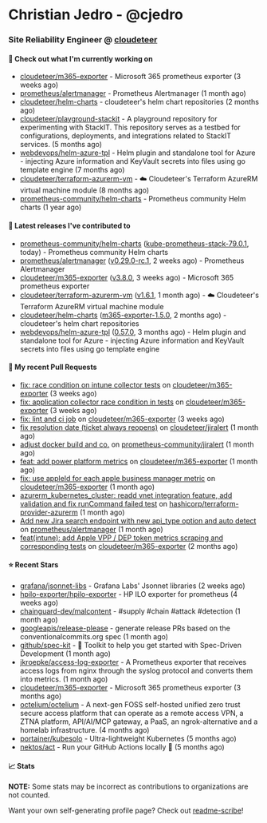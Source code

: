 # Christian Jedro - @cjedro
### Site Reliability Engineer @ [cloudeteer](https://cloudeteer.de/)

#### 👷 Check out what I'm currently working on

- [cloudeteer/m365-exporter](https://github.com/cloudeteer/m365-exporter) - Microsoft 365 prometheus exporter (3 weeks ago)
- [prometheus/alertmanager](https://github.com/prometheus/alertmanager) - Prometheus Alertmanager (1 month ago)
- [cloudeteer/helm-charts](https://github.com/cloudeteer/helm-charts) - cloudeteer&#39;s helm chart repositories (2 months ago)
- [cloudeteer/playground-stackit](https://github.com/cloudeteer/playground-stackit) - A playground repository for experimenting with StackIT. This repository serves as a testbed for configurations, deployments, and integrations related to StackIT services. (5 months ago)
- [webdevops/helm-azure-tpl](https://github.com/webdevops/helm-azure-tpl) - Helm plugin and standalone tool for Azure - injecting Azure information and KeyVault secrets into files using go template engine (7 months ago)
- [cloudeteer/terraform-azurerm-vm](https://github.com/cloudeteer/terraform-azurerm-vm) - ☁️ Cloudeteer&#39;s Terraform AzureRM virtual machine module (8 months ago)
- [prometheus-community/helm-charts](https://github.com/prometheus-community/helm-charts) - Prometheus community Helm charts (1 year ago)

#### 🔭 Latest releases I've contributed to

- [prometheus-community/helm-charts](https://github.com/prometheus-community/helm-charts) ([kube-prometheus-stack-79.0.1](https://github.com/prometheus-community/helm-charts/releases/tag/kube-prometheus-stack-79.0.1), today) - Prometheus community Helm charts
- [prometheus/alertmanager](https://github.com/prometheus/alertmanager) ([v0.29.0-rc.1](https://github.com/prometheus/alertmanager/releases/tag/v0.29.0-rc.1), 2 weeks ago) - Prometheus Alertmanager
- [cloudeteer/m365-exporter](https://github.com/cloudeteer/m365-exporter) ([v3.8.0](https://github.com/cloudeteer/m365-exporter/releases/tag/v3.8.0), 3 weeks ago) - Microsoft 365 prometheus exporter
- [cloudeteer/terraform-azurerm-vm](https://github.com/cloudeteer/terraform-azurerm-vm) ([v1.6.1](https://github.com/cloudeteer/terraform-azurerm-vm/releases/tag/v1.6.1), 1 month ago) - ☁️ Cloudeteer&#39;s Terraform AzureRM virtual machine module
- [cloudeteer/helm-charts](https://github.com/cloudeteer/helm-charts) ([m365-exporter-1.5.0](https://github.com/cloudeteer/helm-charts/releases/tag/m365-exporter-1.5.0), 2 months ago) - cloudeteer&#39;s helm chart repositories
- [webdevops/helm-azure-tpl](https://github.com/webdevops/helm-azure-tpl) ([0.57.0](https://github.com/webdevops/helm-azure-tpl/releases/tag/0.57.0), 3 months ago) - Helm plugin and standalone tool for Azure - injecting Azure information and KeyVault secrets into files using go template engine

#### 🔨 My recent Pull Requests

- [fix: race condition on intune collector tests](https://github.com/cloudeteer/m365-exporter/pull/81) on [cloudeteer/m365-exporter](https://github.com/cloudeteer/m365-exporter) (3 weeks ago)
- [fix: application collector race condition in tests](https://github.com/cloudeteer/m365-exporter/pull/70) on [cloudeteer/m365-exporter](https://github.com/cloudeteer/m365-exporter) (3 weeks ago)
- [fix: lint and ci job](https://github.com/cloudeteer/m365-exporter/pull/69) on [cloudeteer/m365-exporter](https://github.com/cloudeteer/m365-exporter) (3 weeks ago)
- [fix resolution date (ticket always reopens)](https://github.com/cloudeteer/jiralert/pull/4) on [cloudeteer/jiralert](https://github.com/cloudeteer/jiralert) (1 month ago)
- [adjust docker build and co.](https://github.com/prometheus-community/jiralert/pull/207) on [prometheus-community/jiralert](https://github.com/prometheus-community/jiralert) (1 month ago)
- [feat: add power platform metrics](https://github.com/cloudeteer/m365-exporter/pull/65) on [cloudeteer/m365-exporter](https://github.com/cloudeteer/m365-exporter) (1 month ago)
- [fix: use appleId for each apple business manager metric](https://github.com/cloudeteer/m365-exporter/pull/64) on [cloudeteer/m365-exporter](https://github.com/cloudeteer/m365-exporter) (1 month ago)
- [azurerm_kubernetes_cluster: readd vnet integration feature, add validation and fix runCommand failed test](https://github.com/hashicorp/terraform-provider-azurerm/pull/30576) on [hashicorp/terraform-provider-azurerm](https://github.com/hashicorp/terraform-provider-azurerm) (1 month ago)
- [Add new Jira search endpoint with new api_type option and auto detect](https://github.com/prometheus/alertmanager/pull/4542) on [prometheus/alertmanager](https://github.com/prometheus/alertmanager) (1 month ago)
- [feat(intune): add Apple VPP / DEP token metrics scraping and corresponding tests](https://github.com/cloudeteer/m365-exporter/pull/61) on [cloudeteer/m365-exporter](https://github.com/cloudeteer/m365-exporter) (2 months ago)

#### ⭐ Recent Stars

- [grafana/jsonnet-libs](https://github.com/grafana/jsonnet-libs) - Grafana Labs&#39; Jsonnet libraries (2 weeks ago)
- [hpilo-exporter/hpilo-exporter](https://github.com/hpilo-exporter/hpilo-exporter) - HP ILO exporter for prometheus (4 weeks ago)
- [chainguard-dev/malcontent](https://github.com/chainguard-dev/malcontent) - #supply #chain #attack #detection (1 month ago)
- [googleapis/release-please](https://github.com/googleapis/release-please) - generate release PRs based on the conventionalcommits.org spec (1 month ago)
- [github/spec-kit](https://github.com/github/spec-kit) - 💫 Toolkit to help you get started with Spec-Driven Development (1 month ago)
- [jkroepke/access-log-exporter](https://github.com/jkroepke/access-log-exporter) - A Prometheus exporter that receives access logs from nginx through the syslog protocol and converts them into metrics. (1 month ago)
- [cloudeteer/m365-exporter](https://github.com/cloudeteer/m365-exporter) - Microsoft 365 prometheus exporter (3 months ago)
- [octelium/octelium](https://github.com/octelium/octelium) - A next-gen FOSS self-hosted unified zero trust secure access platform that can operate as a remote access VPN, a ZTNA platform, API/AI/MCP gateway, a PaaS, an ngrok-alternative and a homelab infrastructure. (4 months ago)
- [portainer/kubesolo](https://github.com/portainer/kubesolo) - Ultra-lightweight Kubernetes (5 months ago)
- [nektos/act](https://github.com/nektos/act) - Run your GitHub Actions locally 🚀 (5 months ago)

#### 📈 Stats

**NOTE:** Some stats may be incorrect as contributions to organizations
are not counted.


Want your own self-generating profile page? Check out [readme-scribe](https://github.com/muesli/readme-scribe)!